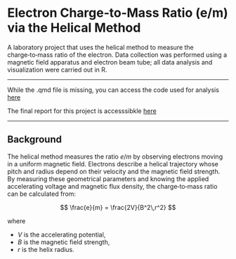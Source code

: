 # Electron Charge‑to‑Mass Ratio (e/m) via the Helical Method

A laboratory project that uses the helical method to measure the charge‑to‑mass ratio of the electron. Data collection was performed using a magnetic field apparatus and electron beam tube; all data analysis and visualization were carried out in R.

---

While the .qmd file is missing, you can access the code used for analysis [here](.Rhistory)

The final report for this project is accesssibkle [here](Helical_Method.pdf)

---

## Background

The helical method measures the ratio $e/m$ by observing electrons moving in a uniform magnetic field. Electrons describe a helical trajectory whose pitch and radius depend on their velocity and the magnetic field strength. By measuring these geometrical parameters and knowing the applied accelerating voltage and magnetic flux density, the charge‑to‑mass ratio can be calculated from:

$$
\frac{e}{m} = \frac{2V}{B^2\,r^2}
$$

where  
- $V$ is the accelerating potential,  
- $B$ is the magnetic field strength,  
- $r$ is the helix radius.  

